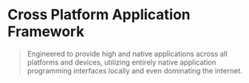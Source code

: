 # Cross Platform Application Framework
> Engineered to provide high and native applications across all platforms and devices, utilizing entirely native application programming interfaces locally and even dominating the internet.
